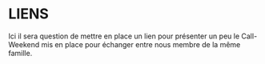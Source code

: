 # LIENS 
Ici il sera question de mettre en place un lien pour présenter un peu le Call-Weekend mis en place pour échanger entre nous membre de la même famille.